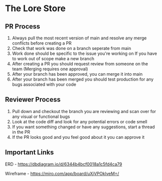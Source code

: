 # The Lore Store

## PR Process
1. Always pull the most recent version of main and resolve any merge conflicts before creating a PR 
2. Check that work was done on a branch seperate from main
3. Work done should be specific to the issue you're working on
If you have to work out of scope make a new branch
4. After creating a PR you should request review from someone on the team (Merging requires one approval)
5. After your branch has been approved, you can merge it into main
6. After your branch has been merged you should test production for any bugs associated with your code

## Reviewer Process
1. Pull down and checkout the branch you are reviewing and scan over for any visual or functional bugs
2. Look at the code diff and look for any potential errors or code smell
3. If you want something changed or have any suggestions, start a thread in the PR
4. If the PR looks good and you feel good about it you can approve it

## Important Links
 
ERD  - https://dbdiagram.io/d/6344b4bcf0018a1c5fd4ca79
 
Wireframe - https://miro.com/app/board/uXjVPOklveM=/
